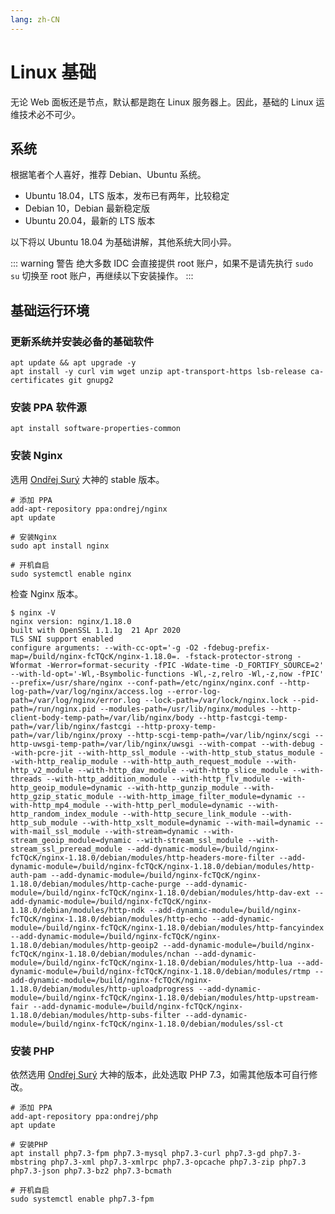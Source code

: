 ```yaml
---
lang: zh-CN
---
```

# Linux 基础

无论 Web 面板还是节点，默认都是跑在 Linux 服务器上。因此，基础的 Linux 运维技术必不可少。

## 系统

根据笔者个人喜好，推荐 Debian、Ubuntu 系统。

- Ubuntu 18.04，LTS 版本，发布已有两年，比较稳定
- Debian 10，Debian 最新稳定版
- Ubuntu 20.04，最新的 LTS 版本

以下将以 Ubuntu 18.04 为基础讲解，其他系统大同小异。

::: warning 警告
绝大多数 IDC 会直接提供 root 账户，如果不是请先执行 `sudo su` 切换至 root 账户，再继续以下安装操作。
:::

## 基础运行环境

### 更新系统并安装必备的基础软件

```shell script
apt update && apt upgrade -y
apt install -y curl vim wget unzip apt-transport-https lsb-release ca-certificates git gnupg2
```

### 安装 PPA 软件源

```shell script
apt install software-properties-common
```

### 安装 Nginx

选用 [Ondřej Surý](https://deb.sury.org/) 大神的 stable 版本。

```shell script
# 添加 PPA
add-apt-repository ppa:ondrej/nginx
apt update

# 安装Nginx
sudo apt install nginx

# 开机自启
sudo systemctl enable nginx
```

检查 Nginx 版本。

```shell script
$ nginx -V
nginx version: nginx/1.18.0
built with OpenSSL 1.1.1g  21 Apr 2020
TLS SNI support enabled
configure arguments: --with-cc-opt='-g -O2 -fdebug-prefix-map=/build/nginx-fcTQcK/nginx-1.18.0=. -fstack-protector-strong -Wformat -Werror=format-security -fPIC -Wdate-time -D_FORTIFY_SOURCE=2' --with-ld-opt='-Wl,-Bsymbolic-functions -Wl,-z,relro -Wl,-z,now -fPIC' --prefix=/usr/share/nginx --conf-path=/etc/nginx/nginx.conf --http-log-path=/var/log/nginx/access.log --error-log-path=/var/log/nginx/error.log --lock-path=/var/lock/nginx.lock --pid-path=/run/nginx.pid --modules-path=/usr/lib/nginx/modules --http-client-body-temp-path=/var/lib/nginx/body --http-fastcgi-temp-path=/var/lib/nginx/fastcgi --http-proxy-temp-path=/var/lib/nginx/proxy --http-scgi-temp-path=/var/lib/nginx/scgi --http-uwsgi-temp-path=/var/lib/nginx/uwsgi --with-compat --with-debug --with-pcre-jit --with-http_ssl_module --with-http_stub_status_module --with-http_realip_module --with-http_auth_request_module --with-http_v2_module --with-http_dav_module --with-http_slice_module --with-threads --with-http_addition_module --with-http_flv_module --with-http_geoip_module=dynamic --with-http_gunzip_module --with-http_gzip_static_module --with-http_image_filter_module=dynamic --with-http_mp4_module --with-http_perl_module=dynamic --with-http_random_index_module --with-http_secure_link_module --with-http_sub_module --with-http_xslt_module=dynamic --with-mail=dynamic --with-mail_ssl_module --with-stream=dynamic --with-stream_geoip_module=dynamic --with-stream_ssl_module --with-stream_ssl_preread_module --add-dynamic-module=/build/nginx-fcTQcK/nginx-1.18.0/debian/modules/http-headers-more-filter --add-dynamic-module=/build/nginx-fcTQcK/nginx-1.18.0/debian/modules/http-auth-pam --add-dynamic-module=/build/nginx-fcTQcK/nginx-1.18.0/debian/modules/http-cache-purge --add-dynamic-module=/build/nginx-fcTQcK/nginx-1.18.0/debian/modules/http-dav-ext --add-dynamic-module=/build/nginx-fcTQcK/nginx-1.18.0/debian/modules/http-ndk --add-dynamic-module=/build/nginx-fcTQcK/nginx-1.18.0/debian/modules/http-echo --add-dynamic-module=/build/nginx-fcTQcK/nginx-1.18.0/debian/modules/http-fancyindex --add-dynamic-module=/build/nginx-fcTQcK/nginx-1.18.0/debian/modules/http-geoip2 --add-dynamic-module=/build/nginx-fcTQcK/nginx-1.18.0/debian/modules/nchan --add-dynamic-module=/build/nginx-fcTQcK/nginx-1.18.0/debian/modules/http-lua --add-dynamic-module=/build/nginx-fcTQcK/nginx-1.18.0/debian/modules/rtmp --add-dynamic-module=/build/nginx-fcTQcK/nginx-1.18.0/debian/modules/http-uploadprogress --add-dynamic-module=/build/nginx-fcTQcK/nginx-1.18.0/debian/modules/http-upstream-fair --add-dynamic-module=/build/nginx-fcTQcK/nginx-1.18.0/debian/modules/http-subs-filter --add-dynamic-module=/build/nginx-fcTQcK/nginx-1.18.0/debian/modules/ssl-ct
```

### 安装 PHP

依然选用 [Ondřej Surý](https://deb.sury.org/) 大神的版本，此处选取 PHP 7.3，如需其他版本可自行修改。

```shell script
# 添加 PPA
add-apt-repository ppa:ondrej/php
apt update

# 安装PHP
apt install php7.3-fpm php7.3-mysql php7.3-curl php7.3-gd php7.3-mbstring php7.3-xml php7.3-xmlrpc php7.3-opcache php7.3-zip php7.3 php7.3-json php7.3-bz2 php7.3-bcmath

# 开机自启
sudo systemctl enable php7.3-fpm
```